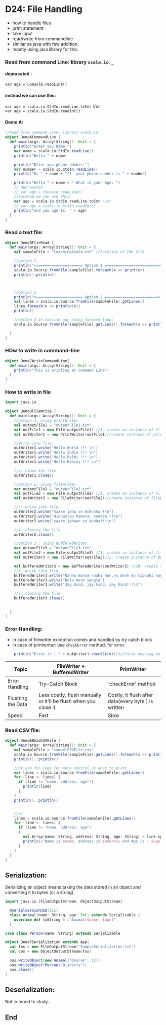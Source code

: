 # D24: File Handling
* how to handle files 
* print statement
* take input
* read/write from commandline
* similar as java with few addition.
* mostly using java library for this.

### Read from command Line: library `scala.io._`
 #### depracated : <br>
`var age = Console.readLine()` <br>
#### instead we can use this: <br>
`var age = scala.io.StdIn.readLine.toInt` //or <br>
`var age = scala.io.StdIn.readInt()` <br>
#### Demo A:
```scala
//Read from command Line: library scala.io._
object DemoACommandLine {
  def main(args: Array[String]): Unit = {
    println("Enter you Name:")
    var name = scala.io.StdIn.readLine()
    println("Hello " + name)

    println("Enter you phone nUmber:")
    var number = scala.io.StdIn.readLine()
    println("Hi " + name + "!!  your phone number is " + number)

    println("Hello " + name + " What is your Age: ")
    // depracated :
    // var age = Console.readLine()
    //instead we can use this:
    var age = scala.io.StdIn.readLine.toInt //or
    // var age = scala.io.StdIn.readInt()
    println("and you age is: " + age)
  }
}
```
### Read a text file:
```scala
object DemoBFileRead {
  def main(args: Array[String]): Unit = {
    val sampleFile = "learningScala.txt" //location of the file

    //option 1
    println("<===================== Option 1 ========================>")
    scala.io.Source.fromFile(sampleFile).foreach(x => print(x))
    println();println()



    //option 2
    println("<===================== Option 2 ========================>")
    val lines = scala.io.Source.fromFile(sampleFile).getLines()
    lines.foreach(x => println(x))
    println()

    //option 2 in concise way using foreach loop:
    scala.io.Source.fromFile(sampleFile).getLines().foreach(x => println(x))

  }
}


```
### HOw to write in command-line
```scala
object DemoCWriteCommandLine{
  def main(args: Array[String]): Unit = {
    println("This is printing at command LIne")
  }
}
```
### How to write in file
```scala
import java.io._

object DemoDFileWrite {
  def main(args: Array[String]): Unit = {
    //option 1: using printWriter
    val outputFile1 = "outputFile1.txt"
    val outFile1 = new File(outputFile1) //1. create an instance of file
    val outWriter1 = new PrintWriter(outFile1)//create instance of printWriter

    //Write into file
    outWriter1.write("Hello World !!! \n")
    outWriter1.write("Hello India !!! \n")
    outWriter1.write("Hello Delhi !!! \n")
    outWriter1.write("Hello Rohini !!! \n")

    //4. close the file
    outWriter1.close()

    //Option 2: using fileWriter
    var outputFile2 = "outputFile2.txt"
    val outFile2 = new File(outputFile2) //1. create an instance of file
    val outWriter2 = new FileWriter(outFile2)//create instance of fileWriter

    //3. write into file
    outWriter2.write("Saare jaha se Achchha !\n")
    outWriter2.write("Hindustan hamara, hamara !!\n")
    outWriter2.write("saare jahaan se achha!!!\n")

    //4. closing the file
    outWriter2.close()

    //Option 3 : using bufferedWriter
    var outputFile3 = "outputFile3.txt"
    val outFile3 = new File(outputFile3) //1. create an instance of file
    val outWriter3 = new FileWriter(outFile3)//2. create instance of BufferedWriter

    val bufferedWriter3 = new BufferedWriter(outWriter3) //2B: create instance of buffered writer
    //3. write into file
    bufferedWriter3.write("Nanha munna raahi hun,\n desh ka sipaahi hun\n")
    bufferedWriter3.write("Bolo mere sang\n")
    bufferedWriter3.write("Jay hind, jay hind, jay hind!!!\n")

    //4. closing the file
    bufferedWriter3.close()


  }
}

```
### Error Handling:
* in case of filewriter exception comes and handled by try catch block
* in case of printwriter: use `checkError` method. for error.
```scala
    println("Error is : " + outWriter1.checkError())//false meaning no error
```
| Topic             | FileWriter + BufferedWriter                                      | PrintWriter                                         |
|-------------------|------------------------------------------------------------------|-----------------------------------------------------|
| Error Handling    | Try-Catch Block                                                  | `checkError' method                                 |
| Flushing the Data | Less costly, flush manually or it'll be flush when you close it. | Costly, it flush after data(every byte ) is written |
| Speed             | Fast                                                             | Slow                                                |


### Read CSV file:
```scala
object DemoEReadCSVFile {
  def main(args: Array[String]): Unit = {
    val sampleFile = "sampelCSVFile.csv"
    scala.io.Source.fromFile(sampleFile).getLines().foreach(x => println(x))
    println(); println()

    //or use for loop for more control on what to print
    var lines = scala.io.Source.fromFile(sampleFile).getLines()
    for (line <- lines) {
      if (line != "name, address, age"){
        println(line)
      }
    }
    println(); println()


    //or
    lines = scala.io.Source.fromFile(sampleFile).getLines()
    for (line <- lines) {
      if (line != "name, address, age")
      {
        val Array(name: String, address: String, age: String) = line.split(',')
        println(s"Name is $name, address is $address and Age is : $age")
      }
    }
  }
}
```
## Serialization:

Serializing an object means taking the data stored in an object and converting it to bytes (or a string). 
```scala
import java.io.{FileOutputStream, ObjectOutputStream}

  @SerialVersionUID(15L)
  class Animal(name: String, age: Int) extends Serializable {
    override def toString = s"Animal($name, $age)"
  }

case class Person(name: String) extends Serializable

object DemoFSerialization extends App{
  val fos = new FileOutputStream("SampleSerialization.txt")
  val oos = new ObjectOutputStream(fos)

  oos.writeObject(new Animal("Dvorak", 12))
  oos.writeObject(Person("Dijkstra"))
  oos.close()
}

```
## Deserialization:
Not in mood to study..

## End